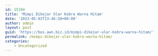 ```yaml
---
id: 15104
title: 'Mimpi Dikejar Ular Kobra Warna Hitam'
date: '2023-05-03T13:46:20+00:00'
author: admin
layout: post
guid: 'https://bos.awn.biz.id/mimpi-dikejar-ular-kobra-warna-hitam/'
permalink: /mimpi-dikejar-ular-kobra-warna-hitam/
categories:
    - Uncategorized
---
```


